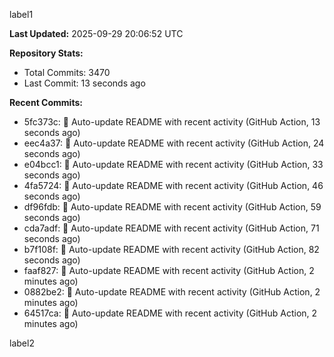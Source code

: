 
label1 
<!-- ACTIVITY_START -->
**Last Updated:** 2025-09-29 20:06:52 UTC

**Repository Stats:**
- Total Commits: 3470
- Last Commit: 13 seconds ago

**Recent Commits:**
- 5fc373c: 🤖 Auto-update README with recent activity (GitHub Action, 13 seconds ago)
- eec4a37: 🤖 Auto-update README with recent activity (GitHub Action, 24 seconds ago)
- e04bcc1: 🤖 Auto-update README with recent activity (GitHub Action, 33 seconds ago)
- 4fa5724: 🤖 Auto-update README with recent activity (GitHub Action, 46 seconds ago)
- df96fdb: 🤖 Auto-update README with recent activity (GitHub Action, 59 seconds ago)
- cda7adf: 🤖 Auto-update README with recent activity (GitHub Action, 71 seconds ago)
- b7f108f: 🤖 Auto-update README with recent activity (GitHub Action, 82 seconds ago)
- faaf827: 🤖 Auto-update README with recent activity (GitHub Action, 2 minutes ago)
- 0882be2: 🤖 Auto-update README with recent activity (GitHub Action, 2 minutes ago)
- 64517ca: 🤖 Auto-update README with recent activity (GitHub Action, 2 minutes ago)
<!-- ACTIVITY_END -->

label2
